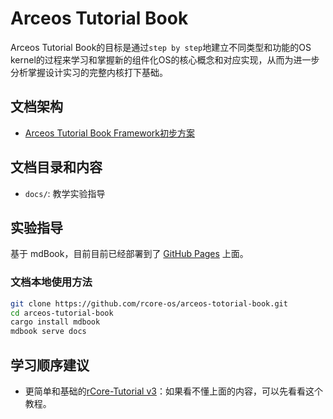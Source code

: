 # Arceos Tutorial Book

Arceos Tutorial Book的目标是通过`step by step`地建立不同类型和功能的OS kernel的过程来学习和掌握新的组件化OS的核心概念和对应实现，从而为进一步分析掌握设计实习的完整内核打下基础。

## 文档架构

* [Arceos Tutorial Book Framework初步方案](https://github.com/orgs/rcore-os/discussions/29#discussioncomment-6335849)

## 文档目录和内容

* `docs/`: 教学实验指导

## 实验指导

基于 mdBook，目前目前已经部署到了 [GitHub Pages](https://rcore-os.github.io/arceos-tutorial-book/) 上面。

### 文档本地使用方法

```bash
git clone https://github.com/rcore-os/arceos-totorial-book.git
cd arceos-tutorial-book
cargo install mdbook
mdbook serve docs
```


## 学习顺序建议

- 更简单和基础的[rCore-Tutorial v3](https://rcore-os.github.io/rCore-Tutorial-Book-v3/)：如果看不懂上面的内容，可以先看看这个教程。
